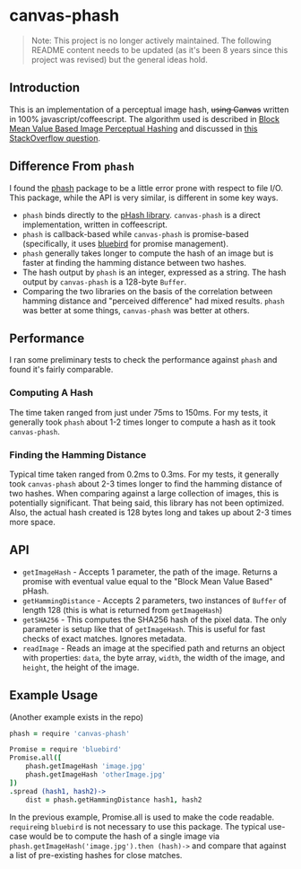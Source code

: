 # canvas-phash

> Note: This project is no longer actively maintained. The following README content needs to be updated (as it's been 8 years since this project was revised) but the general ideas hold.

## Introduction

This is an implementation of a perceptual image hash, ~~using Canvas~~ written in 100% javascript/coffeescript. The algorithm used is described in [
Block Mean Value Based Image Perceptual Hashing](http://ieeexplore.ieee.org/xpl/login.jsp?tp=&arnumber=4041692&url=http%3A%2F%2Fieeexplore.ieee.org%2Fxpls%2Fabs_all.jsp%3Farnumber%3D4041692) and discussed in [this StackOverflow question](http://stackoverflow.com/questions/14377854/block-mean-value-hashing-method).

## Difference From `phash`

I found the [phash](https://www.npmjs.com/package/phash) package to be a little error prone with respect to file I/O. This package, while the API is very similar, is different in some key ways.

- `phash` binds directly to the [pHash library](http://www.phash.org/). `canvas-phash` is a direct implementation, written in coffeescript.
- `phash` is callback-based while `canvas-phash` is promise-based (specifically, it uses [bluebird](https://github.com/petkaantonov/bluebird) for promise management).
- `phash` generally takes longer to compute the hash of an image but is faster at finding the hamming distance between two hashes.
- The hash output by `phash` is an integer, expressed as a string. The hash output by `canvas-phash` is a 128-byte `Buffer`.
- Comparing the two libraries on the basis of the correlation between hamming distance and "perceived difference" had mixed results. `phash` was better at some things, `canvas-phash` was better at others.

## Performance

I ran some preliminary tests to check the performance against `phash` and found it's fairly comparable.

### Computing A Hash

The time taken ranged from just under 75ms to 150ms. For my tests, it generally took `phash` about 1-2 times longer to compute a hash as it took `canvas-phash`.

### Finding the Hamming Distance

Typical time taken ranged from 0.2ms to 0.3ms. For my tests, it generally took `canvas-phash` about 2-3 times longer to find the hamming distance of two hashes. When comparing against a large collection of images, this is potentially significant. That being said, this library has not been optimized. Also, the actual hash created is 128 bytes long and takes up about 2-3 times more space.

## API

- `getImageHash` - Accepts 1 parameter, the path of the image. Returns a promise with eventual value equal to the "Block Mean Value Based" pHash.
- `getHammingDistance` - Accepts 2 parameters, two instances of `Buffer` of length 128 (this is what is returned from `getImageHash`)
- `getSHA256` - This computes the SHA256 hash of the pixel data. The only parameter is setup like that of `getImageHash`. This is useful for fast checks of exact matches. Ignores metadata.
- `readImage` - Reads an image at the specified path and returns an object with properties: `data`, the byte array, `width`, the width of the image, and `height`, the height of the image.

## Example Usage

(Another example exists in the repo)

```coffee
phash = require 'canvas-phash'

Promise = require 'bluebird'
Promise.all([
	phash.getImageHash 'image.jpg'
	phash.getImageHash 'otherImage.jpg'
])
.spread (hash1, hash2)->
	dist = phash.getHammingDistance hash1, hash2
```

In the previous example, Promise.all is used to make the code readable. `require`ing `bluebird` is not necessary to use this package. The typical use-case would be to compute the hash of a single image via `phash.getImageHash('image.jpg').then (hash)->` and compare that against a list of pre-existing hashes for close matches.
